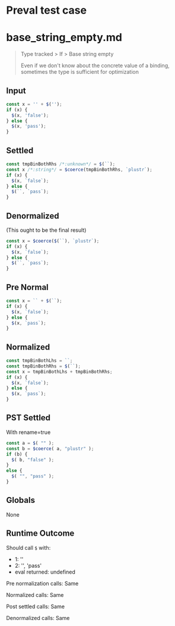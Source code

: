 # Preval test case

# base_string_empty.md

> Type tracked > If > Base string empty
>
> Even if we don't know about the concrete value of a binding, sometimes the type is sufficient for optimization

## Input

`````js filename=intro
const x = '' + $('');
if (x) {
  $(x, 'false');
} else {
  $(x, 'pass');
}
`````

## Settled


`````js filename=intro
const tmpBinBothRhs /*:unknown*/ = $(``);
const x /*:string*/ = $coerce(tmpBinBothRhs, `plustr`);
if (x) {
  $(x, `false`);
} else {
  $(``, `pass`);
}
`````

## Denormalized
(This ought to be the final result)

`````js filename=intro
const x = $coerce($(``), `plustr`);
if (x) {
  $(x, `false`);
} else {
  $(``, `pass`);
}
`````

## Pre Normal


`````js filename=intro
const x = `` + $(``);
if (x) {
  $(x, `false`);
} else {
  $(x, `pass`);
}
`````

## Normalized


`````js filename=intro
const tmpBinBothLhs = ``;
const tmpBinBothRhs = $(``);
const x = tmpBinBothLhs + tmpBinBothRhs;
if (x) {
  $(x, `false`);
} else {
  $(x, `pass`);
}
`````

## PST Settled
With rename=true

`````js filename=intro
const a = $( "" );
const b = $coerce( a, "plustr" );
if (b) {
  $( b, "false" );
}
else {
  $( "", "pass" );
}
`````

## Globals

None

## Runtime Outcome

Should call `$` with:
 - 1: ''
 - 2: '', 'pass'
 - eval returned: undefined

Pre normalization calls: Same

Normalized calls: Same

Post settled calls: Same

Denormalized calls: Same
